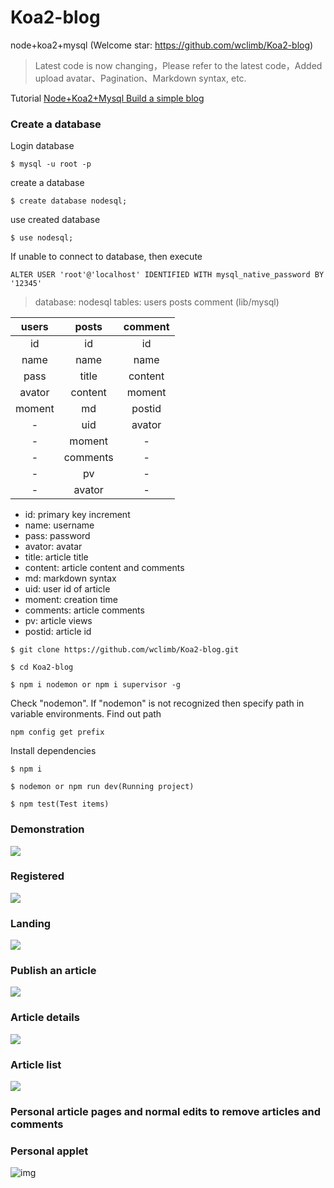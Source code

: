 # Koa2-blog
node+koa2+mysql (Welcome star: https://github.com/wclimb/Koa2-blog)

> Latest code is now changing，Please refer to the latest code，Added upload avatar、Pagination、Markdown syntax, etc.


Tutorial [Node+Koa2+Mysql Build a simple blog](http://www.wclimb.site/2017/07/12/Node-Koa2-Mysql-%E6%90%AD%E5%BB%BA%E7%AE%80%E6%98%93%E5%8D%9A%E5%AE%A2/)

### Create a database

Login database
```
$ mysql -u root -p
```
create a database
```
$ create database nodesql;
```
use created database
```
$ use nodesql;
```
If unable to connect to database, then execute
```
ALTER USER 'root'@'localhost' IDENTIFIED WITH mysql_native_password BY '12345'
```

> database: nodesql  tables: users posts comment  (lib/mysql)


| users   | posts   | comment   |
| :----:  | :----:  | :----:    |
| id      | id      | id        |
| name    | name    | name      |
| pass    | title   | content   |
| avator  | content | moment    |
| moment  | md      | postid    |
| -       | uid     | avator    |
| -       | moment  | -         |
| -       | comments| -         |    
| -       | pv      | -         |    
| -       | avator  | -         |  


* id: primary key increment
* name: username
* pass: password
* avator: avatar
* title: article title
* content: article content and comments
* md: markdown syntax
* uid: user id of article
* moment: creation time
* comments: article comments
* pv: article views
* postid: article id

```
$ git clone https://github.com/wclimb/Koa2-blog.git
```
```
$ cd Koa2-blog
```
```
$ npm i nodemon or npm i supervisor -g
```
Check "nodemon". If "nodemon" is not recognized then specify path in variable environments. Find out path
```
npm config get prefix
```
Install dependencies
```
$ npm i
```
```
$ nodemon or npm run dev(Running project)
```
```
$ npm test(Test items)
```
### Demonstration

![](http://www.wclimb.site/cdn/blog1.gif)

### Registered

![](http://www.wclimb.site/cdn/signup1.png)

### Landing

![](http://www.wclimb.site/cdn/signin1.png)

### Publish an article

![](http://www.wclimb.site/cdn/create1.png)

### Article details

![](http://www.wclimb.site/cdn/postcontent1.png)

### Article list

![](http://www.wclimb.site/cdn/posts1.png)

### Personal article pages and normal edits to remove articles and comments

### Personal applet

![img](http://www.wclimb.site/cdn/xcx.jpeg?v=1) 

